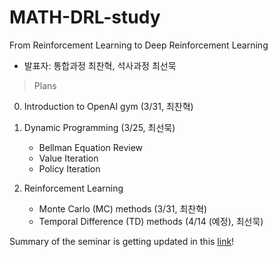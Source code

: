 # MATH-DRL-study
From Reinforcement Learning to Deep Reinforcement Learning

- 발표자: 통합과정 최찬혁, 석사과정 최선묵

> Plans 
0. Introduction to OpenAI gym (3/31, 최찬혁)

1. Dynamic Programming (3/25, 최선묵)
    - Bellman Equation Review
    - Value Iteration
    - Policy Iteration

2. Reinforcement Learning
    - Monte Carlo (MC) methods (3/31, 최찬혁)
    - Temporal Difference (TD) methods (4/14 (예정), 최선묵)

Summary of the seminar is getting updated in this [link](https://sunmookchoi.notion.site/All-about-RL-DRL-461bd020a42c4278ace61f49b766114d)!